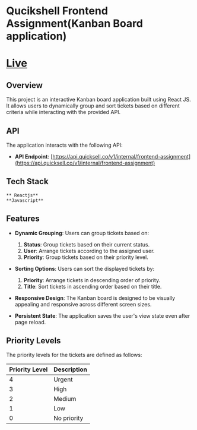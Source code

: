 # Qucikshell Frontend Assignment(Kanban Board application)

# [Live](https://quickshell-assignment-six.vercel.app/)

## Overview

This project is an interactive Kanban board application built using React JS. It allows users to dynamically group and sort tickets based on different criteria while interacting with the provided API.

## API

The application interacts with the following API:

- **API Endpoint**: [https://api.quicksell.co/v1/internal/frontend-assignment](https://api.quicksell.co/v1/internal/frontend-assignment)

## Tech Stack
    ** Reactjs**
    **Javascript**

## Features

- **Dynamic Grouping**: Users can group tickets based on:
  1. **Status**: Group tickets based on their current status.
  2. **User**: Arrange tickets according to the assigned user.
  3. **Priority**: Group tickets based on their priority level.

- **Sorting Options**: Users can sort the displayed tickets by:
  1. **Priority**: Arrange tickets in descending order of priority.
  2. **Title**: Sort tickets in ascending order based on their title.

- **Responsive Design**: The Kanban board is designed to be visually appealing and responsive across different screen sizes.

- **Persistent State**: The application saves the user's view state even after page reload.

## Priority Levels

The priority levels for the tickets are defined as follows:

| Priority Level | Description |
|----------------|-------------|
| 4              | Urgent      |
| 3              | High        |
| 2              | Medium      |
| 1              | Low         |
| 0              | No priority  |



   

